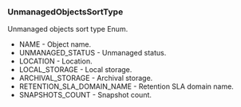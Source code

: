 ### UnmanagedObjectsSortType
Unmanaged objects sort type Enum.

- NAME - Object name.
- UNMANAGED_STATUS - Unmanaged status.
- LOCATION - Location.
- LOCAL_STORAGE - Local storage.
- ARCHIVAL_STORAGE - Archival storage.
- RETENTION_SLA_DOMAIN_NAME - Retention SLA domain name.
- SNAPSHOTS_COUNT - Snapshot count.
